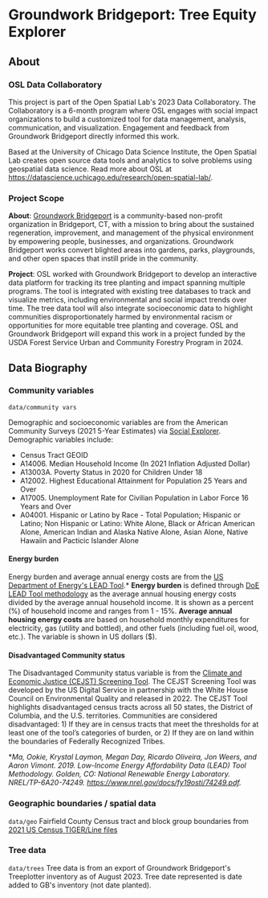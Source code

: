 # Groundwork Bridgeport: Tree Equity Explorer

## About

### OSL Data Collaboratory
This project is part of the Open Spatial Lab's 2023 Data Collaboratory. The Collaboratory is a 6-month program where OSL engages with social impact organizations to build a customized tool for data management, analysis, communication, and visualization. Engagement and feedback from Groundwork Bridgeport directly informed this work. 

Based at the University of Chicago Data Science Institute, the Open Spatial Lab creates open source data tools and analytics to solve problems using geospatial data science. Read more about OSL at https://datascience.uchicago.edu/research/open-spatial-lab/. 

### Project Scope
**About**: [Groundwork Bridgeport](https://www.groundworkbridgeport.org/) is a community-based non-profit organization in Bridgeport, CT, with a mission to bring about the sustained regeneration, improvement, and management of the physical environment by empowering people, businesses, and organizations. Groundwork Bridgeport works convert blighted areas into gardens, parks, playgrounds, and other open spaces that instill pride in the community. 

**Project**: OSL worked with Groundwork Bridgeport to develop an interactive data platform for tracking its tree planting and impact spanning multiple programs. The tool is integrated with existing tree databases to track and visualize metrics, including environmental and social impact trends over time. The tree data tool will also integrate socioeconomic data to highlight communities disproportionately harmed by environmental racism or opportunities for more equitable tree planting and coverage. OSL and Groundwork Bridgeport will expand this work in a project funded by the USDA Forest Service Urban and Community Forestry Program in 2024. 

## Data Biography

### Community variables
`data/community vars`

Demographic and socioeconomic variables are from the American Community Surveys (2021 5-Year Estimates) via [Social Explorer](https://www.socialexplorer.com/explore-tables). Demographic variables include:
- Census Tract GEOID
- A14006. Median Household Income (In 2021 Inflation Adjusted Dollar)
- A13003A. Poverty Status in 2020 for Children Under 18
- A12002. Highest Educational Attainment for Population 25 Years and Over
- A17005. Unemployment Rate for Civilian Population in Labor Force 16 Years and Over
- A04001. Hispanic or Latino by Race - Total Population; Hispanic or Latino; Non Hispanic or Latino: White Alone, Black or African American Alone, American Indian and Alaska Native Alone, Asian Alone, Native Hawaiin and Pacticic Islander Alone

#### Energy burden
Energy burden and average annual energy costs are from the [US Department of Energy's LEAD Tool](https://www.energy.gov/scep/slsc/lead-tool).* **Energy burden** is defined through [DoE LEAD Tool methodology](https://lead.openei.org/docs/LEAD-Tool-Methodology.pdf) as the average annual housing energy costs divided by the average annual household income. It is shown as a percent (%) of household income and ranges from 1 - 15%. **Average annual housing energy costs** are based on household monthly expenditures for electricity, gas (utility and bottled), and other fuels (including fuel oil, wood, etc.). The variable is shown in US dollars ($). 

#### Disadvantaged Community status
The Disadvantaged Community status variable is from the [Climate and Economic Justice (CEJST) Screening Tool](https://screeningtool.geoplatform.gov/en/#3/33.47/-97.5). The CEJST Screening Tool was developed by the US Digital Service in partnership with the White House Council on Environmental Quality and released in 2022. The CEJST Tool highlights disadvantaged census tracts across all 50 states, the District of Columbia, and the U.S. territories. Communities are considered disadvantaged: 1) If they are in census tracts that meet the thresholds for at least one of the tool’s categories of burden, or 2) If they are on land within the boundaries of Federally Recognized Tribes.

*_Ma, Ookie, Krystal Laymon, Megan Day, Ricardo Oliveira, Jon Weers, and Aaron Vimont. 2019. Low-Income Energy Affordability Data (LEAD) Tool Methodology. Golden, CO: National Renewable Energy Laboratory. NREL/TP-6A20-74249. https://www.nrel.gov/docs/fy19osti/74249.pdf._


### Geographic boundaries / spatial data
`data/geo`
Fairfield County Census tract and block group boundaries from [2021 US Census TIGER/Line files](https://www.census.gov/geographies/mapping-files/time-series/geo/tiger-line-file.2021.html#list-tab-790442341)


### Tree data
`data/trees`
Tree data is from an export of Groundwork Bridgeport's Treeplotter inventory as of August 2023. Tree date represented is date added to GB's inventory (not date planted). 



